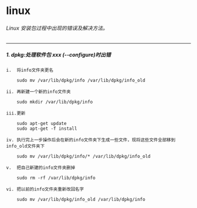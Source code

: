 # linux
###### Linux 安装包过程中出现的错误及解决方法。
* * *

#####	1.	 dpkg:处理软件包 xxx (--configure)时出错

	
	i.	将info文件夹更名

		sudo mv /var/lib/dpkg/info /var/lib/dpkg/info_old
  
	ii.	再新建一个新的info文件夹
	
		sudo mkdir /var/lib/dpkg/info  

	iii.更新

		sudo apt-get update  
		sudo apt-get -f install  

	iv.	执行完上一步操作后会在新的info文件夹下生成一些文件，现将这些文件全部移到info_old文件夹下
	
		sudo mv /var/lib/dpkg/info/* /var/lib/dpkg/info_old   

	v.	把自己新建的info文件夹删掉
	
		sudo rm -rf /var/lib/dpkg/info  

	vi.	把以前的info文件夹重新改回名字
	
		sudo mv /var/lib/dpkg/info_old /var/lib/dpkg/info   



	
	
